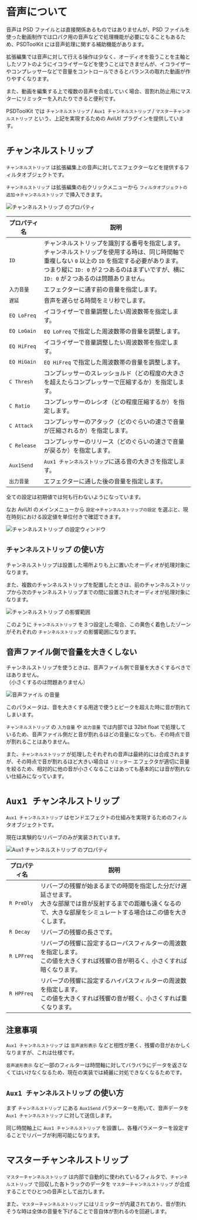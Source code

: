 # 音声について

音声は PSD ファイルとは直接関係あるものではありませんが、PSD ファイルを使った動画制作では口パク用の音声などで処理機能が必要になることもあるため、PSDToolKit には音声処理に関する補助機能があります。

拡張編集では音声に対して行える操作は少なく、オーディオを扱うことを主軸としたソフトのようにイコライザーなどを使うことはできませんが、イコライザーやコンプレッサーなどで音量をコントロールできるとバランスの取れた動画が作りやすくなります。

また、動画を編集する上で複数の音声を合成していく場合、音割れ防止用にマスターにリミッターを入れたりできると便利です。

PSDToolKit では `チャンネルストリップ` / `Aux1 チャンネルストリップ` / `マスターチャンネルストリップ` という、上記を実現するための AviUtl プラグインを提供しています。

# `チャンネルストリップ`

`チャンネルストリップ` は拡張編集上の音声に対してエフェクターなどを提供するフィルタオブジェクトです。

`チャンネルストリップ` は拡張編集の右クリックメニューから `フィルタオブジェクトの追加`→`チャンネルストリップ` で挿入できます。

![`チャンネルストリップ` のプロパティ](assets/audio-cs.png)

プロパティ名|説明
---|---
`ID`|チャンネルストリップを識別する番号を指定します。<br>チャンネルストリップを使用する時は、同じ時間軸で重複しない `0` 以上の `ID` を指定する必要があります。<br>つまり縦に `ID: 0` が２つあるのはまずいですが、横に `ID: 0` が２つあるのは問題ありません。
`入力音量`|エフェクターに通す前の音量を指定します。
`遅延`|音声を遅らせる時間をミリ秒でします。
`EQ LoFreq`|イコライザーで音量調整したい周波数帯を指定します。
`EQ LoGain`|`EQ LoFreq` で指定した周波数帯の音量を調整します。
`EQ HiFreq`|イコライザーで音量調整したい周波数帯を指定します。
`EQ HiGain`|`EQ HiFreq` で指定した周波数帯の音量を調整します。
`C Thresh`|コンプレッサーのスレッショルド（どの程度の大きさを超えたらコンプレッサーで圧縮するか）を指定します。
`C Ratio`|コンプレッサーのレシオ（どの程度圧縮するか）を指定します。
`C Attack`|コンプレッサーのアタック（どのぐらいの速さで音量が圧縮されるか）を指定します。
`C Release`|コンプレッサーのリリース（どのぐらいの速さで音量が戻るか）を指定します。
`Aux1Send`|`Aux1 チャンネルストリップ`に送る音の大きさを指定します。
`出力音量`|エフェクターに通した後の音量を指定します。

全ての設定は初期値では何も行わないようになっています。

なお AviUtl のメインメニューから `設定`→`チャンネルストリップの設定` を選ぶと、現在時刻における設定値を単位付きで確認できます。

![`チャンネルストリップ` の設定ウィンドウ](assets/audio-cs2.png)

## `チャンネルストリップ` の使い方

チャンネルストリップは設置した場所よりも上に置いたオーディオが処理対象になります。

また、複数のチャンネルストリップを配置したときは、前のチャンネルストリップから次のチャンネルストリップまでの間に設置されたオーディオが処理対象になります。

![`チャンネルストリップ` の影響範囲](assets/audio-cs3.png)

このように `チャンネルストリップ` を３つ設定した場合、この黄色く着色したゾーンがそれぞれの `チャンネルストリップ` の影響範囲になります。

## 音声ファイル側で音量を大きくしない

チャンネルストリップを使うときは、音声ファイル側で音量を大きくするべきではありません。  
（小さくするのは問題ありません）

![`音声ファイル` の音量](assets/audio-cs4.png)

このパラメータは、音を大きくする用途で使うとピークを超えた時に音が割れてしまいます。

`チャンネルストリップ` の `入力音量` や `出力音量` では内部では 32bit float で処理しているため、音声ファイル側だと音が割れるほどの音量になっても、その時点で音が割れることはありません。

また、`チャンネルストリップ` が処理したそれぞれの音声は最終的には合成されますが、その時点で音が割れるほど大きい場合は `リミッター` エフェクタが適切に音量を絞るため、相対的に他の音が小さくなることはあっても基本的には音が割れない仕組みになっています。

# `Aux1 チャンネルストリップ`

`Aux1 チャンネルストリップ` はセンドエフェクトの仕組みを実現するためのフィルタオブジェクトです。

現在は実験的なリバーブのみが実装されています。

![`Aux1 チャンネルストリップ` のプロパティ](assets/audio-a1cs.png)

プロパティ名|説明
---|---
`R PreDly`|リバーブの残響が始まるまでの時間を指定した分だけ遅延させます。<br>大きな部屋では音が反射するまでの距離も遠くなるので、大きな部屋をシミュレートする場合はこの値を大きくします。
`R Decay`|リバーブの残響の長さです。
`R LPFreq`|リバーブの残響に設定するローパスフィルターの周波数を指定します。<br>この値を大きくすれば残響の音が明るく、小さくすれば暗くなります。
`R HPFreq`|リバーブの残響に設定するハイパスフィルターの周波数を指定します。<br>この値を大きくすれば残響の音が軽く、小さくすれば重くなります。

## 注意事項

`Aux1 チャンネルストリップ` は `音声波形表示` などと相性が悪く、残響の音がおかしくなりますが、これは仕様です。

`音声波形表示` など一部のフィルターは時間軸に対してバラバラにデータを返さなくてはいけなくなるため、現在の実装では綺麗に対処できなくなるためです。

## `Aux1 チャンネルストリップ` の使い方

まず `チャンネルストリップ` にある `Aux1Send` パラメーターを用いて、音声データを `Aux1 チャンネルストリップ` に対して送信します。

同じ時間軸上に `Aux1 チャンネルストリップ` を設置し、各種パラメーターを設定することでリバーブが利用可能になります。

# `マスターチャンネルストリップ`

`マスターチャンネルストリップ` は内部で自動的に使われているフィルタで、`チャンネルストリップ` で回収した各トラックのデータを `マスターチャンネルストリップ` が合成することでひとつの音声として出力します。

また、`マスターチャンネルストリップ` にはリミッターが内蔵されており、音が割れそうな時は全体の音量を下げることで音自体が割れるのを回避します。